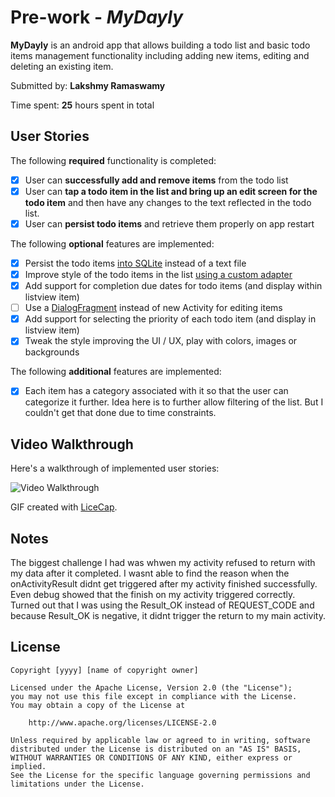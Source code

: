 # Pre-work - *MyDayly*

**MyDayly** is an android app that allows building a todo list and basic todo items management functionality including adding new items, editing and deleting an existing item.

Submitted by: **Lakshmy Ramaswamy**

Time spent: **25** hours spent in total

## User Stories

The following **required** functionality is completed:

* [X] User can **successfully add and remove items** from the todo list
* [X] User can **tap a todo item in the list and bring up an edit screen for the todo item** and then have any changes to the text reflected in the todo list.
* [X] User can **persist todo items** and retrieve them properly on app restart

The following **optional** features are implemented:

* [X] Persist the todo items [into SQLite](http://guides.codepath.com/android/Persisting-Data-to-the-Device#sqlite) instead of a text file
* [X] Improve style of the todo items in the list [using a custom adapter](http://guides.codepath.com/android/Using-an-ArrayAdapter-with-ListView)
* [X] Add support for completion due dates for todo items (and display within listview item)
* [ ] Use a [DialogFragment](http://guides.codepath.com/android/Using-DialogFragment) instead of new Activity for editing items
* [X] Add support for selecting the priority of each todo item (and display in listview item)
* [X] Tweak the style improving the UI / UX, play with colors, images or backgrounds

The following **additional** features are implemented:

* [X] Each item has a category associated with it so that the user can categorize it further. Idea here is to further allow filtering of the list. But I couldn't get that done due to time constraints.

## Video Walkthrough 

Here's a walkthrough of implemented user stories:

<img src='http://i.imgur.com/uYfrMmw.gifv' title='Video Walkthrough' width='' alt='Video Walkthrough' />

GIF created with [LiceCap](http://www.cockos.com/licecap/).

## Notes

The biggest challenge I had was whwen my activity refused to return with my data after it completed. I wasnt able to find the reason when the onActivityResult didnt get triggered after my activity finished successfully. Even debug showed that the finish on my activity triggered correctly. Turned out that I was using the Result_OK instead of REQUEST_CODE and because Result_OK is negative, it didnt trigger the return to my main activity.

## License

    Copyright [yyyy] [name of copyright owner]

    Licensed under the Apache License, Version 2.0 (the "License");
    you may not use this file except in compliance with the License.
    You may obtain a copy of the License at

        http://www.apache.org/licenses/LICENSE-2.0

    Unless required by applicable law or agreed to in writing, software
    distributed under the License is distributed on an "AS IS" BASIS,
    WITHOUT WARRANTIES OR CONDITIONS OF ANY KIND, either express or implied.
    See the License for the specific language governing permissions and
    limitations under the License.